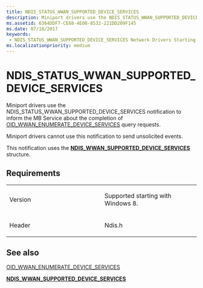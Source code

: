 ```yaml
---
title: NDIS_STATUS_WWAN_SUPPORTED_DEVICE_SERVICES
description: Miniport drivers use the NDIS_STATUS_WWAN_SUPPORTED_DEVICE_SERVICES notification to inform the MB Service about the completion of OID_WWAN_ENUMERATE_DEVICE_SERVICES query requests.NDIS_WWAN_SUPPORTED_DEVICE_SERVICES structure.
ms.assetid: 6364DDF7-CE68-4E00-8532-221DD209F145
ms.date: 07/18/2017
keywords:
 - NDIS_STATUS_WWAN_SUPPORTED_DEVICE_SERVICES Network Drivers Starting with Windows Vista
ms.localizationpriority: medium
---
```


# NDIS\_STATUS\_WWAN\_SUPPORTED\_DEVICE\_SERVICES


Miniport drivers use the NDIS\_STATUS\_WWAN\_SUPPORTED\_DEVICE\_SERVICES notification to inform the MB Service about the completion of [OID\_WWAN\_ENUMERATE\_DEVICE\_SERVICES](https://docs.microsoft.com/windows-hardware/drivers/network/oid-wwan-enumerate-device-services) query requests.

Miniport drivers cannot use this notification to send unsolicited events.

This notification uses the [**NDIS\_WWAN\_SUPPORTED\_DEVICE\_SERVICES**](https://docs.microsoft.com/windows-hardware/drivers/ddi/ndiswwan/ns-ndiswwan-_ndis_wwan_supported_device_services) structure.

Requirements
------------

<table>
<colgroup>
<col width="50%" />
<col width="50%" />
</colgroup>
<tbody>
<tr class="odd">
<td><p>Version</p></td>
<td><p>Supported starting with Windows 8.</p></td>
</tr>
<tr class="even">
<td><p>Header</p></td>
<td>Ndis.h</td>
</tr>
</tbody>
</table>

## See also


[OID\_WWAN\_ENUMERATE\_DEVICE\_SERVICES](https://docs.microsoft.com/windows-hardware/drivers/network/oid-wwan-enumerate-device-services)

[**NDIS\_WWAN\_SUPPORTED\_DEVICE\_SERVICES**](https://docs.microsoft.com/windows-hardware/drivers/ddi/ndiswwan/ns-ndiswwan-_ndis_wwan_supported_device_services)

 

 




